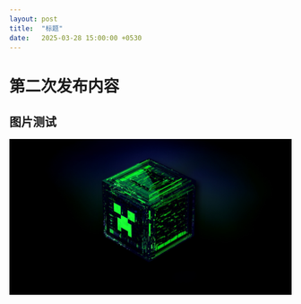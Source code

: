 ```yaml
---
layout: post
title:  "标题"
date:   2025-03-28 15:00:00 +0530
---
```


# 第二次发布内容
## 图片测试
![这是图片](/assets/img/pic1.jpg "test image")
